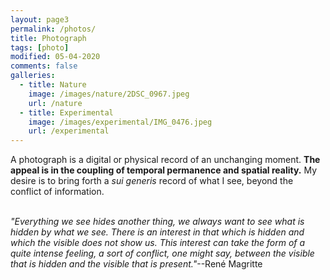 ```yaml
---
layout: page3
permalink: /photos/
title: Photograph
tags: [photo]
modified: 05-04-2020
comments: false
galleries:
  - title: Nature
    image: /images/nature/2DSC_0967.jpeg
    url: /nature
  - title: Experimental
    image: /images/experimental/IMG_0476.jpeg
    url: /experimental
---
```


A photograph is a digital or physical record of an unchanging moment. **The appeal is in the coupling of temporal permanence and spatial reality.** My desire is to bring forth a *sui generis* record of what I see, beyond the conflict of information.
<br/>
<br/>


_"Everything we see hides another thing, we always want to see what is hidden by what we see. There is an interest in that which is hidden and which the visible does not show us. This interest can take the form of a quite intense feeling, a sort of conflict, one might say, between the visible that is hidden and the visible that is present."_--René Magritte
